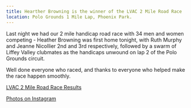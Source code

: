 ```yaml
---
title: Hearther Browning is the winner of the LVAC 2 Mile Road Race
location: Polo Grounds 1 Mile Lap, Phoenix Park.
---
```


Last night we had our 2 mile handicap road race with 34 men and women competing - Heather Browning was first home tonight, with Ruth Murphy and Jeanne Nicollier 2nd and 3rd respectively, followed by a swarm of Liffey Valley clubmates as the handicaps unwound on lap 2 of the Polo Grounds circuit. 

Well done everyone who raced, and thanks to everyone who helped make the race happen smoothly.

<a href="/races/2024-04-02-LVAC-2-Mile-Road/" target="_blank" rel="noopener noreferrer">LVAC 2 Mile Road Race Results</a>

<a href="https://www.instagram.com/p/C5Tp_R8s-2p/?img_index=2" target="_blank" rel="noopener noreferrer">Photos on Instagram</a>
 
